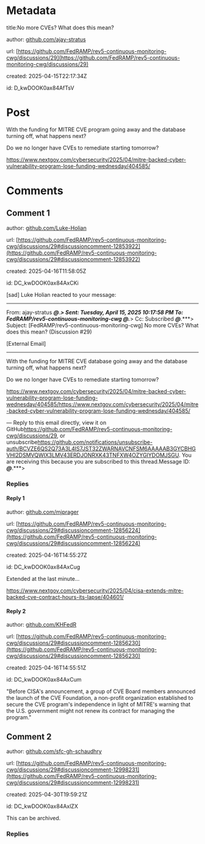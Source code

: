 # Metadata

title:No more CVEs? What does this mean?

author: [github.com/ajay-stratus](https://github.com/ajay-stratus)

url: [https://github.com/FedRAMP/rev5-continuous-monitoring-cwg/discussions/29](https://github.com/FedRAMP/rev5-continuous-monitoring-cwg/discussions/29)

created: 2025-04-15T22:17:34Z

id: D_kwDOOK0ax84AfTsV



# Post

With the funding for MITRE CVE program going away and the database turning off, what happens next? 

Do we no longer have CVEs to remediate starting tomorrow?

https://www.nextgov.com/cybersecurity/2025/04/mitre-backed-cyber-vulnerability-program-lose-funding-wednesday/404585/ 

# Comments




## Comment 1

author: [github.com/Luke-Holian](https://github.com/Luke-Holian)

url: [https://github.com/FedRAMP/rev5-continuous-monitoring-cwg/discussions/29#discussioncomment-12853922](https://github.com/FedRAMP/rev5-continuous-monitoring-cwg/discussions/29#discussioncomment-12853922)

created: 2025-04-16T11:58:05Z

id: DC_kwDOOK0ax84AxCKi

[sad]   Luke Holian reacted to your message:
________________________________
From: ajay-stratus ***@***.***>
Sent: Tuesday, April 15, 2025 10:17:58 PM
To: FedRAMP/rev5-continuous-monitoring-cwg ***@***.***>
Cc: Subscribed ***@***.***>
Subject: [FedRAMP/rev5-continuous-monitoring-cwg] No more CVEs? What does this mean? (Discussion #29)


[External Email]

________________________________
With the funding for MITRE CVE database going away and the database turning off, what happens next?

Do we no longer have CVEs to remediate starting tomorrow?

https://www.nextgov.com/cybersecurity/2025/04/mitre-backed-cyber-vulnerability-program-lose-funding-wednesday/404585/<https://www.nextgov.com/cybersecurity/2025/04/mitre-backed-cyber-vulnerability-program-lose-funding-wednesday/404585/>

—
Reply to this email directly, view it on GitHub<https://github.com/FedRAMP/rev5-continuous-monitoring-cwg/discussions/29>, or unsubscribe<https://github.com/notifications/unsubscribe-auth/BCVZE6QS2Q73A3L4IS7JST32ZWARNAVCNFSM6AAAAAB3GYCBHGVHI2DSMVQWIX3LMV43ERDJONRXK43TNFXW4OZYGIYDOMJSGU>.
You are receiving this because you are subscribed to this thread.Message ID: ***@***.***>


### Replies



#### Reply 1

author: [github.com/mjprager](https://github.com/mjprager)

url: [https://github.com/FedRAMP/rev5-continuous-monitoring-cwg/discussions/29#discussioncomment-12856224](https://github.com/FedRAMP/rev5-continuous-monitoring-cwg/discussions/29#discussioncomment-12856224)

created: 2025-04-16T14:55:27Z

id: DC_kwDOOK0ax84AxCug

Extended at the last minute...

https://www.nextgov.com/cybersecurity/2025/04/cisa-extends-mitre-backed-cve-contract-hours-its-lapse/404601/



#### Reply 2

author: [github.com/KHFedR](https://github.com/KHFedR)

url: [https://github.com/FedRAMP/rev5-continuous-monitoring-cwg/discussions/29#discussioncomment-12856230](https://github.com/FedRAMP/rev5-continuous-monitoring-cwg/discussions/29#discussioncomment-12856230)

created: 2025-04-16T14:55:51Z

id: DC_kwDOOK0ax84AxCum

"Before CISA's announcement, a group of CVE Board members announced the launch of the CVE Foundation, a non-profit organization established to secure the CVE program's independence in light of MITRE's warning that the U.S. government might not renew its contract for managing the program."



## Comment 2

author: [github.com/sfc-gh-schaudhry](https://github.com/sfc-gh-schaudhry)

url: [https://github.com/FedRAMP/rev5-continuous-monitoring-cwg/discussions/29#discussioncomment-12998231](https://github.com/FedRAMP/rev5-continuous-monitoring-cwg/discussions/29#discussioncomment-12998231)

created: 2025-04-30T19:59:21Z

id: DC_kwDOOK0ax84AxlZX

This can be archived. 

### Replies

